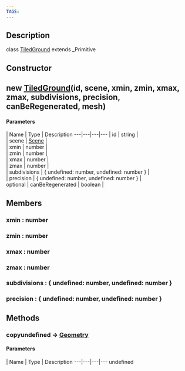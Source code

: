 ```yaml
---
TAGS:
---
```

## Description

class [TiledGround](/classes/2.4/TiledGround) extends _Primitive



## Constructor

## new [TiledGround](/classes/2.4/TiledGround)(id, scene, xmin, zmin, xmax, zmax, subdivisions, precision, canBeRegenerated, mesh)



#### Parameters
 | Name | Type | Description
---|---|---|---
 | id | string |   
 | scene | [Scene](/classes/2.4/Scene) |   
 | xmin | number |   
 | zmin | number |   
 | xmax | number |   
 | zmax | number |   
 | subdivisions | { undefined: number,  undefined: number } |   
 | precision | { undefined: number,  undefined: number } |   
optional | canBeRegenerated | boolean |   
## Members

### xmin : number



### zmin : number



### xmax : number



### zmax : number



### subdivisions : { undefined: number,  undefined: number }



### precision : { undefined: number,  undefined: number }



## Methods

### copyundefined &rarr; [Geometry](/classes/2.4/Geometry)



#### Parameters
 | Name | Type | Description
---|---|---|---
undefined
